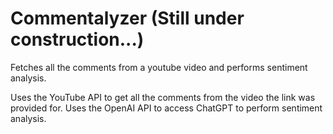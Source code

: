 # Commentalyzer (Still under construction...)

Fetches all the comments from a youtube video and performs sentiment analysis.

Uses the YouTube API to get all the comments from the video the link was provided for.
Uses the OpenAI API to access ChatGPT to perform sentiment analysis.
